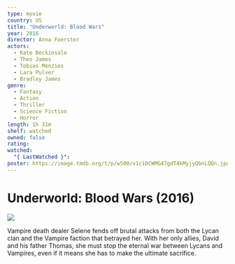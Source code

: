 ```yaml
---
type: movie
country: US
title: "Underworld: Blood Wars"
year: 2016
director: Anna Foerster
actors:
  - Kate Beckinsale
  - Theo James
  - Tobias Menzies
  - Lara Pulver
  - Bradley James
genre:
  - Fantasy
  - Action
  - Thriller
  - Science Fiction
  - Horror
length: 1h 31m
shelf: watched
owned: false
rating:
watched:
  "{ LastWatched }":
poster: https://image.tmdb.org/t/p/w500/v1ciDCWMG47gdT4kMyjyQbnLQQn.jpg
---
```


# Underworld: Blood Wars (2016)

![](https://image.tmdb.org/t/p/w500/v1ciDCWMG47gdT4kMyjyQbnLQQn.jpg)

Vampire death dealer Selene fends off brutal attacks from both the Lycan clan and the Vampire faction that betrayed her. With her only allies, David and his father Thomas, she must stop the eternal war between Lycans and Vampires, even if it means she has to make the ultimate sacrifice.
